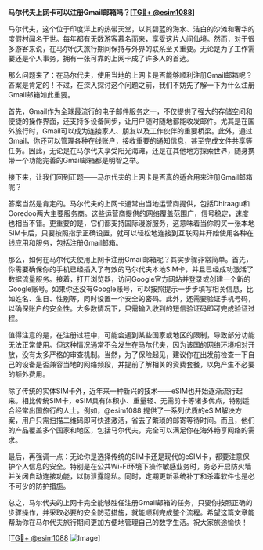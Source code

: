 **马尔代夫上网卡可以注册Gmail邮箱吗？[[TG💪+ @esim1088](https://t.me/s/esim1088)]**

马尔代夫，这个位于印度洋上的热带天堂，以其碧蓝的海水、洁白的沙滩和奢华的度假村闻名于世。每年都有无数游客慕名而来，享受这片人间仙境。然而，对于很多游客来说，在马尔代夫旅行期间保持与外界的联系至关重要。无论是为了工作需要还是个人事务，拥有一张可靠的上网卡成了许多人的首选。

那么问题来了：在马尔代夫，使用当地的上网卡是否能够顺利注册Gmail邮箱呢？答案是肯定的！不过，在深入探讨这个问题之前，我们不妨先了解一下为什么注册Gmail邮箱如此重要。

首先，Gmail作为全球最流行的电子邮件服务之一，不仅提供了强大的存储空间和便捷的操作界面，还支持多设备同步，让用户随时随地都能收发邮件。尤其是在国外旅行时，Gmail可以成为连接家人、朋友以及工作伙伴的重要桥梁。此外，通过Gmail，你还可以管理各种在线账户，接收重要的通知信息，甚至完成文件共享等任务。因此，无论是在马尔代夫享受阳光海滩，还是在其他地方探索世界，随身携带一个功能完善的Gmail邮箱都是明智之举。

接下来，让我们回到正题——马尔代夫的上网卡是否真的适合用来注册Gmail邮箱呢？

答案当然是肯定的。马尔代夫的上网卡通常由当地运营商提供，包括Dhiraagu和Ooredoo两大主要服务商。这些运营商提供的网络覆盖范围广，信号稳定，速度也相当不错。更重要的是，它们都支持国际漫游服务，这意味着当你购买一张本地SIM卡后，只要按照指示正确设置，就可以轻松地连接到互联网并开始使用各种在线应用和服务，包括注册Gmail邮箱。

那么，如何在马尔代夫使用上网卡注册Gmail邮箱呢？其实步骤非常简单。首先，你需要确保你的手机已经插入了有效的马尔代夫本地SIM卡，并且已经成功激活了数据流量服务。接着，打开浏览器，访问Google官方网站并登录或创建一个新的Google账号。如果你还没有Google账号，可以按照提示一步步填写相关信息，比如姓名、生日、性别等，同时设置一个安全的密码。此外，还需要验证手机号码，以确保账户的安全性。大多数情况下，只需输入收到的短信验证码即可完成验证过程。

值得注意的是，在注册过程中，可能会遇到某些国家或地区的限制，导致部分功能无法正常使用。但这种情况通常不会发生在马尔代夫，因为该国的网络环境相对开放，没有太多严格的审查机制。当然，为了保险起见，建议你在出发前检查一下自己的设备是否兼容当地的网络频段，并提前了解相关的资费套餐，以免产生不必要的额外费用。

除了传统的实体SIM卡外，近年来一种新兴的技术——eSIM也开始逐渐流行起来。相比传统SIM卡，eSIM具有体积小、重量轻、无需剪卡等诸多优点，特别适合经常出国旅行的人士。例如，@esim1088 提供了一系列优质的eSIM解决方案，用户只需扫描二维码即可快速激活，省去了繁琐的邮寄等待时间。而且，他们的产品覆盖多个国家和地区，包括马尔代夫，完全可以满足你在海外畅享网络的需求。

最后，再强调一点：无论你是选择传统的SIM卡还是现代的eSIM卡，都要注意保护个人信息的安全。特别是在公共Wi-Fi环境下操作敏感业务时，务必开启防火墙并关闭自动连接功能，以防泄露隐私。同时，定期更新系统补丁和杀毒软件也是必不可少的防护措施。

总之，马尔代夫的上网卡完全能够胜任注册Gmail邮箱的任务，只要你按照正确的步骤操作，并采取必要的安全防范措施，就能顺利完成整个流程。希望这篇文章能帮助你在马尔代夫旅行期间更加方便地管理自己的数字生活。祝大家旅途愉快！

[[TG💪+ @esim1088](https://t.me/s/esim1088) ![Image](https://i.postimg.cc/4NQfJmqS/Snipaste-2025-05-13-00-14-12.png)]